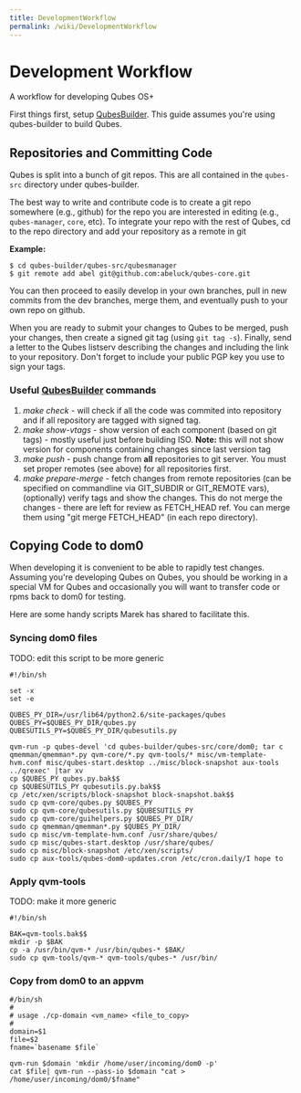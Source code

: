```yaml
---
title: DevelopmentWorkflow
permalink: /wiki/DevelopmentWorkflow
---
```


Development Workflow
====================

A workflow for developing Qubes OS+

First things first, setup [QubesBuilder](/wiki/QubesBuilder). This guide assumes you're using qubes-builder to build Qubes.

Repositories and Committing Code
--------------------------------

Qubes is split into a bunch of git repos. This are all contained in the `qubes-src` directory under qubes-builder.

The best way to write and contribute code is to create a git repo somewhere (e.g., github) for the repo you are interested in editing (e.g., `qubes-manager`, `core`, etc). To integrate your repo with the rest of Qubes, cd to the repo directory and add your repository as a remote in git

**Example:**

``` {.wiki}
$ cd qubes-builder/qubes-src/qubesmanager
$ git remote add abel git@github.com:abeluck/qubes-core.git
```

You can then proceed to easily develop in your own branches, pull in new commits from the dev branches, merge them, and eventually push to your own repo on github.

When you are ready to submit your changes to Qubes to be merged, push your changes, then create a signed git tag (using `git tag -s`). Finally, send a letter to the Qubes listserv describing the changes and including the link to your repository. Don't forget to include your public PGP key you use to sign your tags.

### Useful [QubesBuilder](/wiki/QubesBuilder) commands

1.  *make check* - will check if all the code was commited into repository and if all repository are tagged with signed tag.
2.  *make show-vtags* - show version of each component (based on git tags) - mostly useful just before building ISO. **Note:** this will not show version for components containing changes since last version tag
3.  *make push* - push change from **all** repositories to git server. You must set proper remotes (see above) for all repositories first.
4.  *make prepare-merge* - fetch changes from remote repositories (can be specified on commandline via GIT\_SUBDIR or GIT\_REMOTE vars), (optionally) verify tags and show the changes. This do not merge the changes - there are left for review as FETCH\_HEAD ref. You can merge them using "git merge FETCH\_HEAD" (in each repo directory).

Copying Code to dom0
--------------------

When developing it is convenient to be able to rapidly test changes. Assuming you're developing Qubes on Qubes, you should be working in a special VM for Qubes and occasionally you will want to transfer code or rpms back to dom0 for testing.

Here are some handy scripts Marek has shared to facilitate this.

### Syncing dom0 files

TODO: edit this script to be more generic

``` {.wiki}
#!/bin/sh

set -x
set -e

QUBES_PY_DIR=/usr/lib64/python2.6/site-packages/qubes
QUBES_PY=$QUBES_PY_DIR/qubes.py
QUBESUTILS_PY=$QUBES_PY_DIR/qubesutils.py

qvm-run -p qubes-devel 'cd qubes-builder/qubes-src/core/dom0; tar c qmemman/qmemman*.py qvm-core/*.py qvm-tools/* misc/vm-template-hvm.conf misc/qubes-start.desktop ../misc/block-snapshot aux-tools ../qrexec' |tar xv
cp $QUBES_PY qubes.py.bak$$
cp $QUBESUTILS_PY qubesutils.py.bak$$
cp /etc/xen/scripts/block-snapshot block-snapshot.bak$$
sudo cp qvm-core/qubes.py $QUBES_PY
sudo cp qvm-core/qubesutils.py $QUBESUTILS_PY
sudo cp qvm-core/guihelpers.py $QUBES_PY_DIR/
sudo cp qmemman/qmemman*.py $QUBES_PY_DIR/
sudo cp misc/vm-template-hvm.conf /usr/share/qubes/
sudo cp misc/qubes-start.desktop /usr/share/qubes/
sudo cp misc/block-snapshot /etc/xen/scripts/
sudo cp aux-tools/qubes-dom0-updates.cron /etc/cron.daily/I hope to 
```

### Apply qvm-tools

TODO: make it more generic

``` {.wiki}
#!/bin/sh

BAK=qvm-tools.bak$$
mkdir -p $BAK
cp -a /usr/bin/qvm-* /usr/bin/qubes-* $BAK/
sudo cp qvm-tools/qvm-* qvm-tools/qubes-* /usr/bin/
```

### Copy from dom0 to an appvm

``` {.wiki}
#/bin/sh
#
# usage ./cp-domain <vm_name> <file_to_copy>
#
domain=$1
file=$2
fname=`basename $file`

qvm-run $domain 'mkdir /home/user/incoming/dom0 -p'
cat $file| qvm-run --pass-io $domain "cat > /home/user/incoming/dom0/$fname"
```
